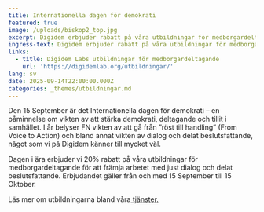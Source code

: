 ```yaml
---
title: Internationella dagen för demokrati
featured: true
image: /uploads/biskop2_top.jpg
excerpt: Digidem erbjuder rabatt på våra utbildningar för medborgardeltagande
ingress-text: Digidem erbjuder rabatt på våra utbildningar för medborgardeltagande
links:
  - title: Digidem Labs utbildningar för medborgardeltagande
    url: 'https://digidemlab.org/utbildningar/'
lang: sv
date: 2025-09-14T22:00:00.000Z
categories: _themes/utbildningar.md
---
```


Den 15 September är det Internationella dagen för demokrati – en påminnelse om vikten av att stärka demokrati, deltagande och tillit i samhället. I år belyser FN vikten av att gå från ”röst till handling” (From Voice to Action) och bland annat vikten av dialog och delat beslutsfattande, något som vi på Digidem känner till mycket väl.

Dagen i ära erbjuder vi 20% rabatt på våra utbildningar för medborgardeltagande för att främja arbetet med just dialog och delat beslutsfattande. Erbjudandet gäller från och med 15 September till 15 Oktober.

Läs mer om utbildningarna bland våra[ tjänster.](https://digidemlab.org/services/ "Tjänster")
